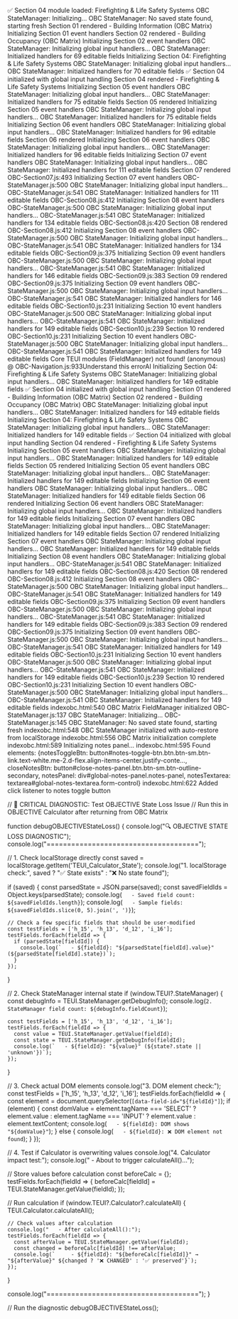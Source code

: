  ✅ Section 04 module loaded: Firefighting & Life Safety Systems
 OBC StateManager: Initializing...
 OBC StateManager: No saved state found, starting fresh
 Section 01 rendered - Building Information (OBC Matrix)
 Initializing Section 01 event handlers
 Section 02 rendered - Building Occupancy (OBC Matrix)
 Initializing Section 02 event handlers
 OBC StateManager: Initializing global input handlers...
 OBC StateManager: Initialized handlers for 69 editable fields
 Initializing Section 04: Firefighting & Life Safety Systems
 OBC StateManager: Initializing global input handlers...
 OBC StateManager: Initialized handlers for 70 editable fields
 ✅ Section 04 initialized with global input handling
 Section 04 rendered - Firefighting & Life Safety Systems
 Initializing Section 05 event handlers
 OBC StateManager: Initializing global input handlers...
 OBC StateManager: Initialized handlers for 75 editable fields
 Section 05 rendered
 Initializing Section 05 event handlers
 OBC StateManager: Initializing global input handlers...
 OBC StateManager: Initialized handlers for 75 editable fields
 Initializing Section 06 event handlers
 OBC StateManager: Initializing global input handlers...
 OBC StateManager: Initialized handlers for 96 editable fields
 Section 06 rendered
 Initializing Section 06 event handlers
 OBC StateManager: Initializing global input handlers...
 OBC StateManager: Initialized handlers for 96 editable fields
 Initializing Section 07 event handlers
 OBC StateManager: Initializing global input handlers...
 OBC StateManager: Initialized handlers for 111 editable fields
 Section 07 rendered
OBC-Section07.js:493 Initializing Section 07 event handlers
OBC-StateManager.js:500 OBC StateManager: Initializing global input handlers...
OBC-StateManager.js:541 OBC StateManager: Initialized handlers for 111 editable fields
OBC-Section08.js:412 Initializing Section 08 event handlers
OBC-StateManager.js:500 OBC StateManager: Initializing global input handlers...
OBC-StateManager.js:541 OBC StateManager: Initialized handlers for 134 editable fields
OBC-Section08.js:420 Section 08 rendered
OBC-Section08.js:412 Initializing Section 08 event handlers
OBC-StateManager.js:500 OBC StateManager: Initializing global input handlers...
OBC-StateManager.js:541 OBC StateManager: Initialized handlers for 134 editable fields
OBC-Section09.js:375 Initializing Section 09 event handlers
OBC-StateManager.js:500 OBC StateManager: Initializing global input handlers...
OBC-StateManager.js:541 OBC StateManager: Initialized handlers for 146 editable fields
OBC-Section09.js:383 Section 09 rendered
OBC-Section09.js:375 Initializing Section 09 event handlers
OBC-StateManager.js:500 OBC StateManager: Initializing global input handlers...
OBC-StateManager.js:541 OBC StateManager: Initialized handlers for 146 editable fields
OBC-Section10.js:231 Initializing Section 10 event handlers
OBC-StateManager.js:500 OBC StateManager: Initializing global input handlers...
OBC-StateManager.js:541 OBC StateManager: Initialized handlers for 149 editable fields
OBC-Section10.js:239 Section 10 rendered
OBC-Section10.js:231 Initializing Section 10 event handlers
OBC-StateManager.js:500 OBC StateManager: Initializing global input handlers...
OBC-StateManager.js:541 OBC StateManager: Initialized handlers for 149 editable fields
 Core TEUI modules (FieldManager) not found!
(anonymous) @ OBC-Navigation.js:933Understand this errorAI
 Initializing Section 04: Firefighting & Life Safety Systems
 OBC StateManager: Initializing global input handlers...
 OBC StateManager: Initialized handlers for 149 editable fields
 ✅ Section 04 initialized with global input handling
 Section 01 rendered - Building Information (OBC Matrix)
 Section 02 rendered - Building Occupancy (OBC Matrix)
 OBC StateManager: Initializing global input handlers...
 OBC StateManager: Initialized handlers for 149 editable fields
 Initializing Section 04: Firefighting & Life Safety Systems
 OBC StateManager: Initializing global input handlers...
 OBC StateManager: Initialized handlers for 149 editable fields
 ✅ Section 04 initialized with global input handling
 Section 04 rendered - Firefighting & Life Safety Systems
 Initializing Section 05 event handlers
 OBC StateManager: Initializing global input handlers...
 OBC StateManager: Initialized handlers for 149 editable fields
 Section 05 rendered
 Initializing Section 05 event handlers
 OBC StateManager: Initializing global input handlers...
 OBC StateManager: Initialized handlers for 149 editable fields
 Initializing Section 06 event handlers
 OBC StateManager: Initializing global input handlers...
 OBC StateManager: Initialized handlers for 149 editable fields
 Section 06 rendered
 Initializing Section 06 event handlers
 OBC StateManager: Initializing global input handlers...
 OBC StateManager: Initialized handlers for 149 editable fields
 Initializing Section 07 event handlers
 OBC StateManager: Initializing global input handlers...
 OBC StateManager: Initialized handlers for 149 editable fields
 Section 07 rendered
 Initializing Section 07 event handlers
 OBC StateManager: Initializing global input handlers...
 OBC StateManager: Initialized handlers for 149 editable fields
 Initializing Section 08 event handlers
 OBC StateManager: Initializing global input handlers...
OBC-StateManager.js:541 OBC StateManager: Initialized handlers for 149 editable fields
OBC-Section08.js:420 Section 08 rendered
OBC-Section08.js:412 Initializing Section 08 event handlers
OBC-StateManager.js:500 OBC StateManager: Initializing global input handlers...
OBC-StateManager.js:541 OBC StateManager: Initialized handlers for 149 editable fields
OBC-Section09.js:375 Initializing Section 09 event handlers
OBC-StateManager.js:500 OBC StateManager: Initializing global input handlers...
OBC-StateManager.js:541 OBC StateManager: Initialized handlers for 149 editable fields
OBC-Section09.js:383 Section 09 rendered
OBC-Section09.js:375 Initializing Section 09 event handlers
OBC-StateManager.js:500 OBC StateManager: Initializing global input handlers...
OBC-StateManager.js:541 OBC StateManager: Initialized handlers for 149 editable fields
OBC-Section10.js:231 Initializing Section 10 event handlers
OBC-StateManager.js:500 OBC StateManager: Initializing global input handlers...
OBC-StateManager.js:541 OBC StateManager: Initialized handlers for 149 editable fields
OBC-Section10.js:239 Section 10 rendered
OBC-Section10.js:231 Initializing Section 10 event handlers
OBC-StateManager.js:500 OBC StateManager: Initializing global input handlers...
OBC-StateManager.js:541 OBC StateManager: Initialized handlers for 149 editable fields
indexobc.html:540 OBC Matrix FieldManager initialized
OBC-StateManager.js:137 OBC StateManager: Initializing...
OBC-StateManager.js:145 OBC StateManager: No saved state found, starting fresh
indexobc.html:548 OBC StateManager initialized with auto-restore from localStorage
indexobc.html:556 OBC Matrix initialization complete
indexobc.html:589 Initializing notes panel...
indexobc.html:595 Found elements: {notesToggleBtn: button#notes-toggle-btn.btn.btn-sm.btn-link.text-white.me-2.d-flex.align-items-center.justify-conte…, closeNotesBtn: button#close-notes-panel.btn.btn-sm.btn-outline-secondary, notesPanel: div#global-notes-panel.notes-panel, notesTextarea: textarea#global-notes-textarea.form-control}
indexobc.html:622 Added click listener to notes toggle button

// 🚨 CRITICAL DIAGNOSTIC: Test OBJECTIVE State Loss Issue
// Run this in OBJECTIVE Calculator after returning from OBC Matrix

function debugOBJECTIVEStateLoss() {
  console.log("🔍 OBJECTIVE STATE LOSS DIAGNOSTIC");
  console.log("=====================================");
  
  // 1. Check localStorage directly
  const saved = localStorage.getItem('TEUI_Calculator_State');
  console.log("1. localStorage check:", saved ? "✅ State exists" : "❌ No state found");
  
  if (saved) {
    const parsedState = JSON.parse(saved);
    const savedFieldIds = Object.keys(parsedState);
    console.log(`   - Saved field count: ${savedFieldIds.length}`);
    console.log(`   - Sample fields: ${savedFieldIds.slice(0, 5).join(', ')}`);
    
    // Check a few specific fields that should be user-modified
    const testFields = ['h_15', 'h_13', 'd_12', 'i_16'];
    testFields.forEach(fieldId => {
      if (parsedState[fieldId]) {
        console.log(`   - ${fieldId}: "${parsedState[fieldId].value}" (${parsedState[fieldId].state})`);
      }
    });
  }
  
  // 2. Check StateManager internal state
  if (window.TEUI?.StateManager) {
    const debugInfo = TEUI.StateManager.getDebugInfo();
    console.log(`2. StateManager field count: ${debugInfo.fieldCount}`);
    
    const testFields = ['h_15', 'h_13', 'd_12', 'i_16'];
    testFields.forEach(fieldId => {
      const value = TEUI.StateManager.getValue(fieldId);
      const state = TEUI.StateManager.getDebugInfo(fieldId);
      console.log(`   - ${fieldId}: "${value}" (${state?.state || 'unknown'})`);
    });
  }
  
  // 3. Check actual DOM elements
  console.log("3. DOM element check:");
  const testFields = ['h_15', 'h_13', 'd_12', 'i_16'];
  testFields.forEach(fieldId => {
    const element = document.querySelector(`[data-field-id="${fieldId}"]`);
    if (element) {
      const domValue = element.tagName === 'SELECT' ? element.value : 
                      element.tagName === 'INPUT' ? element.value : 
                      element.textContent;
      console.log(`   - ${fieldId}: DOM shows "${domValue}"`);
    } else {
      console.log(`   - ${fieldId}: ❌ DOM element not found`);
    }
  });
  
  // 4. Test if Calculator is overwriting values
  console.log("4. Calculator impact test:");
  console.log("   - About to trigger calculateAll()...");
  
  // Store values before calculation
  const beforeCalc = {};
  testFields.forEach(fieldId => {
    beforeCalc[fieldId] = TEUI.StateManager.getValue(fieldId);
  });
  
  // Run calculation
  if (window.TEUI?.Calculator?.calculateAll) {
    TEUI.Calculator.calculateAll();
    
    // Check values after calculation
    console.log("   - After calculateAll():");
    testFields.forEach(fieldId => {
      const afterValue = TEUI.StateManager.getValue(fieldId);
      const changed = beforeCalc[fieldId] !== afterValue;
      console.log(`     - ${fieldId}: "${beforeCalc[fieldId]}" → "${afterValue}" ${changed ? '❌ CHANGED' : '✅ preserved'}`);
    });
  }
  
  console.log("=====================================");
}

// Run the diagnostic
debugOBJECTIVEStateLoss();